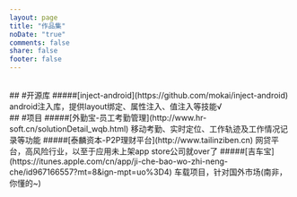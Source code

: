 ```yaml
---
layout: page
title: "作品集"
noDate: "true"
comments: false
share: false
footer: false
---
```

<br/>
## #开源库
#####[inject-android](https://github.com/mokai/inject-android)  android注入库，提供layout绑定、属性注入、值注入等技能√
<br/>
## #项目
#####[外勤宝-员工考勤管理](http://www.hr-soft.cn/solutionDetail_wqb.html)  移动考勤、实时定位、工作轨迹及工作情况记录等功能
#####[泰麟资本-P2P理财平台](http://www.tailinziben.cn) 网贷平台，高风险行业，以至于应用未上架app store公司就over了
#####[吉车宝](https://itunes.apple.com/cn/app/ji-che-bao-wo-zhi-neng-che/id967166557?mt=8&ign-mpt=uo%3D4) 车载项目，针对国外市场(南非，你懂的~)